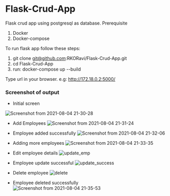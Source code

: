 # Flask-Crud-App
Flask crud app using postgresql as database. 
Prerequisite
1. Docker
2. Docker-compose

To run flask app follow these steps:
1. git clone git@github.com:RKORavi/Flask-Crud-App.git
2. cd Flask-Crud-App
3. run: docker-compose up --build

Type url in your browser. e.g: http://172.18.0.2:5000/

### Screenshot of output
* Initial screen

![Screenshot from 2021-08-04 21-30-28](https://user-images.githubusercontent.com/24711461/128217582-4a59563d-6998-4b0d-bc39-a6459e7b0b21.png)

* Add Employees
![Screenshot from 2021-08-04 21-31-24](https://user-images.githubusercontent.com/24711461/128218380-63da5121-0304-47fe-91b8-d05a526d8bdf.png)

* Employee added successfully
![Screenshot from 2021-08-04 21-32-06](https://user-images.githubusercontent.com/24711461/128218505-81490c5f-719e-4aca-b031-712aa037c80c.png)

* Adding more employees
![Screenshot from 2021-08-04 21-33-35](https://user-images.githubusercontent.com/24711461/128218630-5390275e-cabc-4710-a648-bdc4a996282d.png)

* Edit employee details
![update_emp](https://user-images.githubusercontent.com/24711461/128218782-22338224-ed99-498b-b445-73dbcfefd3be.png)

* Employee update successful
![update_success](https://user-images.githubusercontent.com/24711461/128218905-857f7e5d-a263-4414-b71f-1704eac0fc70.png)

* Delete employee
![delete](https://user-images.githubusercontent.com/24711461/128219067-30e5f106-331d-401a-b842-fbb0bb0d0ab9.png)

* Employee deleted successfully
![Screenshot from 2021-08-04 21-35-53](https://user-images.githubusercontent.com/24711461/128219172-ffe6c35c-3cad-402f-afc7-38b031a78263.png)



